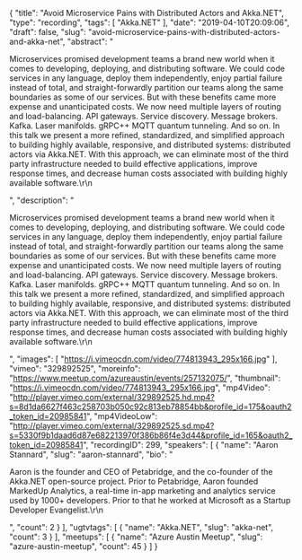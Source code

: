{
  "title": "Avoid Microservice Pains with Distributed Actors and Akka.NET",
  "type": "recording",
  "tags": [
    "Akka.NET"
  ],
  "date": "2019-04-10T20:09:06",
  "draft": false,
  "slug": "avoid-microservice-pains-with-distributed-actors-and-akka-net",
  "abstract": "<p>Microservices promised development teams a brand new world when it comes to developing, deploying, and distributing software. We could code services in any language, deploy them independently, enjoy partial failure instead of total, and straight-forwardly partition our teams along the same boundaries as some of our services. But with these benefits came more expense and unanticipated costs. We now need multiple layers of routing and load-balancing. API gateways. Service discovery. Message brokers. Kafka. Laser manifolds. gRPC++ MQTT quantum tunneling. And so on. In this talk we present a more refined, standardized, and simplified approach to building highly available, responsive, and distributed systems: distributed actors via Akka.NET. With this approach, we can eliminate most of the third party infrastructure needed to build effective applications, improve response times, and decrease human costs associated with building highly available software.\r\n</p>",
  "description": "<p>Microservices promised development teams a brand new world when it comes to developing, deploying, and distributing software. We could code services in any language, deploy them independently, enjoy partial failure instead of total, and straight-forwardly partition our teams along the same boundaries as some of our services. But with these benefits came more expense and unanticipated costs. We now need multiple layers of routing and load-balancing. API gateways. Service discovery. Message brokers. Kafka. Laser manifolds. gRPC++ MQTT quantum tunneling. And so on. In this talk we present a more refined, standardized, and simplified approach to building highly available, responsive, and distributed systems: distributed actors via Akka.NET. With this approach, we can eliminate most of the third party infrastructure needed to build effective applications, improve response times, and decrease human costs associated with building highly available software.\r\n</p>",
  "images": [
    "https://i.vimeocdn.com/video/774813943_295x166.jpg"
  ],
  "vimeo": "329892525",
  "moreinfo": "https://www.meetup.com/azureaustin/events/257132075/",
  "thumbnail": "https://i.vimeocdn.com/video/774813943_295x166.jpg",
  "mp4Video": "http://player.vimeo.com/external/329892525.hd.mp4?s=8d1da6627f463c258703b050c92c813eb78854bb&profile_id=175&oauth2_token_id=20985841",
  "mp4VideoLow": "http://player.vimeo.com/external/329892525.sd.mp4?s=5330f9b1daad6d87e682213970f386b86f4e3d44&profile_id=165&oauth2_token_id=20985841",
  "recordingID": 299,
  "speakers": [
    {
      "name": "Aaron Stannard",
      "slug": "aaron-stannard",
      "bio": "<p>Aaron is the founder and CEO of Petabridge, and the co-founder of the Akka.NET open-source project. Prior to Petabridge, Aaron founded MarkedUp Analytics, a real-time in-app marketing and analytics service used by 1000+ developers. Prior to that he worked at Microsoft as a Startup Developer Evangelist.\r\n</p>",
      "count": 2
    }
  ],
  "ugtvtags": [
    {
      "name": "Akka.NET",
      "slug": "akka-net",
      "count": 3
    }
  ],
  "meetups": [
    {
      "name": "Azure Austin Meetup",
      "slug": "azure-austin-meetup",
      "count": 45
    }
  ]
}